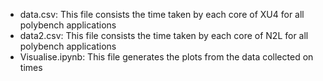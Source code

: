 - data.csv: This file consists the time taken by each core of XU4 for all polybench applications
- data2.csv: This file consists the time taken by each core of N2L for all polybench applications
- Visualise.ipynb: This file generates the plots from the data collected on times
